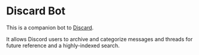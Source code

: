 # Discard Bot

This is a companion bot to [Discard](https://github.com/tascodes/discard).

It allows Discord users to archive and categorize messages and threads for future reference and a highly-indexed search.
